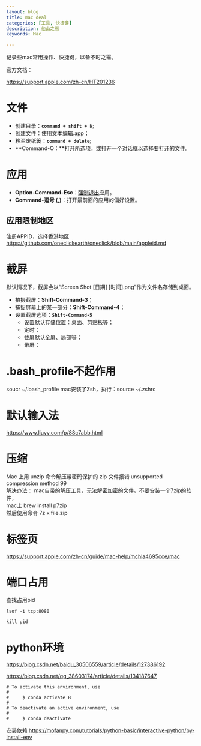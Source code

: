 ```yaml
---
layout: blog
title: mac deal
categories: [工具, 快捷键]
description: 他山之石
keywords: Mac

---
```


记录些mac常用操作、快捷键，以备不时之需。

官方文档：

https://support.apple.com/zh-cn/HT201236

# 文件

- 创建目录：**``command + shift + N``**;
- 创建文件：使用文本编辑.app；
- 移至废纸篓：**```command + delete```**;
- **Command-O：**打开所选项，或打开一个对话框以选择要打开的文件。



# 应用

- **Option-Command-Esc**：[强制退出](https://support.apple.com/zh-cn/HT201276)应用。
- **Command-逗号 (,)**：打开最前面的应用的偏好设置。

## 应用限制地区
注册APPID，选择香港地区
https://github.com/oneclickearth/oneclick/blob/main/appleid.md

# 截屏

默认情况下，截屏会以“Screen Shot [日期] [时间].png”作为文件名存储到桌面。

- 拍摄截屏：**Shift-Command-3**；
- 捕捉屏幕上的某一部分：**Shift-Command-4**；
- 设置截屏选项：**```Shift-Command-5```**
  - 设置默认存储位置：桌面、剪贴板等；
  - 定时；
  - 截屏默认全屏、局部等；
  - 录屏；



# .bash_profile不起作用
soucr ~/.bash_profile
mac安装了Zsh，执行：source ~/.zshrc

# 默认输入法
https://www.liuvv.com/p/88c7abb.html


# 压缩
Mac 上用 unzip 命令解压带密码保护的 zip 文件报错 unsupported compression method 99  
解决办法： mac自带的解压工具，无法解密加密的文件。不要安装一个7zip的软件，  
mac上 brew install p7zip  
然后使用命令 7z x file.zip


# 标签页
https://support.apple.com/zh-cn/guide/mac-help/mchla4695cce/mac


# 端口占用
查找占用pid
```
lsof -i tcp:8080

kill pid
```

# python环境
https://blog.csdn.net/baidu_30506559/article/details/127386192


https://blog.csdn.net/qq_38603174/article/details/134187647


```
# To activate this environment, use
#
#     $ conda activate B
#
# To deactivate an active environment, use
#
#     $ conda deactivate

```



安装依赖
https://mofanpy.com/tutorials/python-basic/interactive-python/py-install-env